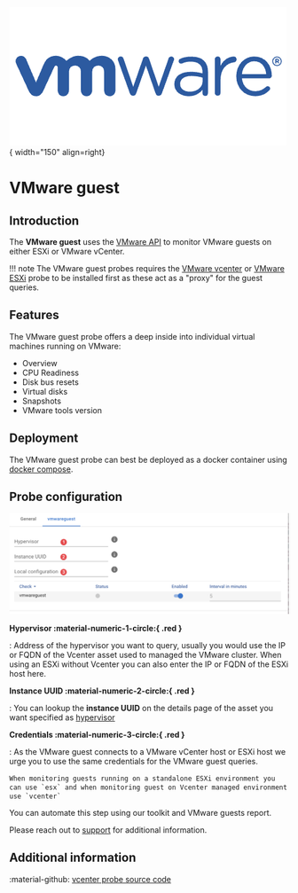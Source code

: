 ![VMware](../../../images/probe_vmware.png){ width="150" align=right}

# VMware guest

## Introduction

The **VMware guest** uses the [VMware API](https://www.vmware.com/support/pubs/sdk_pubs.html) to monitor VMware guests on either ESXi or VMware vCenter.

!!! note
    The VMware guest probes requires the [VMware vcenter](vcenter.md) or [VMware ESXi](esx.md) probe to be installed first as these act as a "proxy" for the guest queries.

## Features

The VMware guest probe offers a deep inside into individual virtual machines running on VMware:

* Overview
* CPU Readiness
* Disk bus resets
* Virtual disks
* Snapshots
* VMware tools version

## Deployment

The VMware guest probe can best be deployed as a docker container using [docker compose](../appliance/docker-compose.yml).

## Probe configuration

![screenshot vmwareguest config](../../../images/application_vmwarequest_config.png)

**Hypervisor :material-numeric-1-circle:{ .red }**

:   Address of the hypervisor you want to query, usually you would use the IP or FQDN of the Vcenter asset used to managed the VMware cluster. When using an ESXi without Vcenter you can also enter the IP or FQDN of the ESXi host here.

**Instance UUID :material-numeric-2-circle:{ .red }**

:   You can lookup the **instance UUID** on the details page of the asset you want specified as [hypervisor](#hypervisor-material-numeric-1-circle-red)

**Credentials :material-numeric-3-circle:{ .red }**

:   As the VMware guest connects to a VMware vCenter host or ESXi host we urge you to use the same credentials for the VMware guest queries.

    When monitoring guests running on a standalone ESXi environment you can use `esx` and when monitoring guest on Vcenter managed environment use `vcenter` 

You can automate this step using our toolkit and VMware guests report.

Please reach out to [support](../../../introduction/support.md) for additional information.

## Additional information

:material-github: [vcenter probe source code](https://github.com/infrasonar/vcenter-probe)